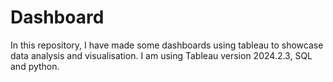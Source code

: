 # Dashboard
In this repository, I have made some dashboards using tableau to showcase data analysis and visualisation.
I am using Tableau version 2024.2.3, SQL and python.

